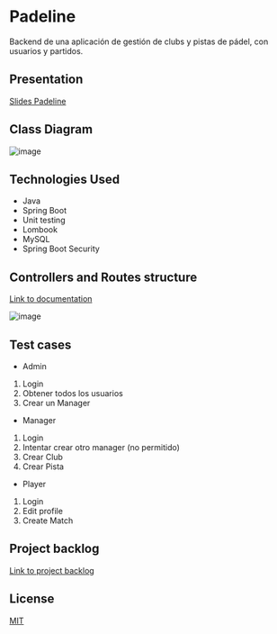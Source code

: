 # Padeline
Backend de una aplicación de gestión de clubs y pistas de pádel, con usuarios y partidos.

## Presentation
[Slides Padeline](https://slides.com/mandril888/padeline)

## Class Diagram
![image](https://github.com/mandril888/padeline/assets/19669466/deec06fb-2a67-4013-bae4-9465a56ccea4)


## Technologies Used
- Java
- Spring Boot
- Unit testing
- Lombook
- MySQL
- Spring Boot Security

## Controllers and Routes structure
[Link to documentation](http://localhost:8080/api-docs)

![image](https://github.com/mandril888/padeline/assets/19669466/5d7764a4-616b-4308-976f-436dda8dd4fd)

## Test cases
* Admin
1) Login
2) Obtener todos los usuarios
3) Crear un Manager

* Manager
1) Login
2) Intentar crear otro manager (no permitido)
3) Crear Club
4) Crear Pista

* Player
1) Login
2) Edit profile
3) Create Match

## Project backlog
[Link to project backlog](https://github.com/users/mandril888/projects/1/views/1)

## License
[MIT](https://choosealicense.com/licenses/mit/)
